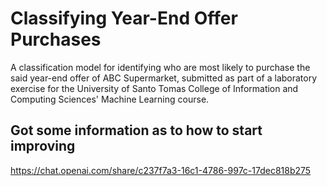 # Classifying Year-End Offer Purchases

A classification model for identifying who are most likely to purchase the said year-end offer of ABC Supermarket, submitted as part of a laboratory exercise for the University of Santo Tomas College of Information and Computing Sciences' Machine Learning course.

## Got some information as to how to start improving 
https://chat.openai.com/share/c237f7a3-16c1-4786-997c-17dec818b275
